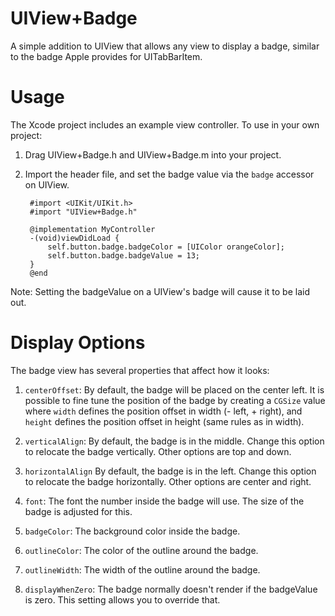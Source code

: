UIView+Badge
==============

A simple addition to UIView that allows any view to display a badge, similar to the
badge Apple provides for UITabBarItem.

Usage
=====
The Xcode project includes an example view controller. To use in your own project:

1. Drag UIView+Badge.h and UIView+Badge.m into your project.

2. Import the header file, and set the badge value via the <code>badge</code> accessor
   on UIView.


        #import <UIKit/UIKit.h>
        #import "UIView+Badge.h"
        
        @implementation MyController
        -(void)viewDidLoad {
            self.button.badge.badgeColor = [UIColor orangeColor];
            self.button.badge.badgeValue = 13;
        }
        @end

  
Note: Setting the badgeValue on a UIView's badge will cause it to be laid out.
  
Display Options
===============

The badge view has several properties that affect how it looks:

1. <code>centerOffset</code>: By default, the badge will be placed on the center left. It is possible to fine tune the position of the badge by creating a <code>CGSize</code> value where <code>width</code> defines the position offset in width (- left, + right), and <code>height</code> defines the position offset in height (same rules as in width).

2. <code>verticalAlign</code>: By default, the badge is in the middle. Change this option to relocate the badge vertically. Other options are top and down.

3. <code>horizontalAlign</code> By default, the badge is in the left. Change this option to relocate the badge horizontally. Other options are center and right.

4. <code>font</code>: The font the number inside the badge will use. The size of the badge
   is adjusted for this.
   
5. <code>badgeColor</code>: The background color inside the badge.

6. <code>outlineColor</code>: The color of the outline around the badge.

7. <code>outlineWidth</code>: The width of the outline around the badge.

8. <code>displayWhenZero</code>: The badge normally doesn't render if the badgeValue is zero.
   This setting allows you to override that.
